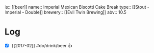 is:: [[beer]]
name:: Imperial Mexican Biscotti Cake Break
type:: [[Stout - Imperial - Double]]
brewery:: [[Evil Twin Brewing]]
abv:: 10.5

# Log
- [x] [[2017-02]] #do/drink/beer 👍
